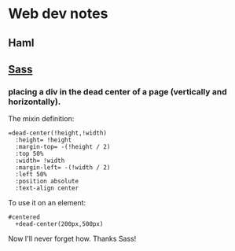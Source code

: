# Web dev notes

## Haml

## [Sass](http://sass-lang.com/)

### placing a div in the dead center of a page (vertically and horizontally).

The mixin definition:

    =dead-center(!height,!width)
      :height= !height
      :margin-top= -(!height / 2)
      :top 50%
      :width= !width
      :margin-left= -(!width / 2)
      :left 50%
      :position absolute
      :text-align center

To use it on an element:

    #centered
      +dead-center(200px,500px)

Now I'll never forget how. Thanks Sass!
